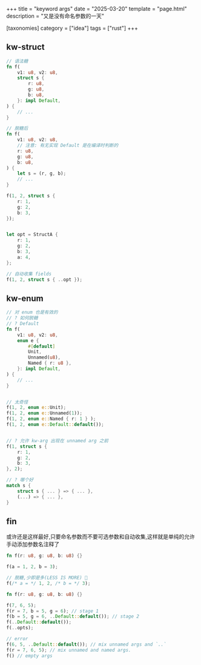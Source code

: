 +++
title = "keyword args"
date = "2025-03-20"
template = "page.html"
description = "又是没有命名参数的一天"

[taxonomies]
category = ["idea"]
tags = ["rust"]
+++

## kw-struct

```rust
// 语法糖
fn f(
    v1: u8, v2: u8, 
    struct s {
        r: u8,
        g: u8,
        b: u8,
    }: impl Default,
) {
    // ...
}

// 脱糖后 
fn f(
    v1: u8, v2: u8, 
    // 注意: 有无实现 Default 是在编译时判断的
    r: u8, 
    g: u8,
    b: u8,
) {
    let s = (r, g, b);
    // ...
}

f(1, 2, struct s {
    r: 1,
    g: 2,
    b: 3,
});


let opt = StructA {
    r: 1, 
    g: 2, 
    b: 3, 
    a: 4,
};

// 自动收集 fields
f(1, 2, struct s { ..opt });

```

## kw-enum

```rust
// 对 enum 也是有效的
// ? 如何脱糖
// ? Default
fn f(
    v1: u8, v2: u8, 
    enum e {
        #[default]
        Unit,
        Unnamed(u8),
        Named { r: u8 },
    }: impl Default,
) {
    // ...
}


// 太奇怪
f(1, 2, enum e::Unit);
f(1, 2, enum e::Unnamed(1));
f(1, 2, enum e::Named { r: 1 } );
f(1, 2, enum e::Default::default());

```

```rust

// ? 允许 kw-arg 出现在 unnamed arg 之前
f(1, struct s {
    r: 1,
    g: 2,
    b: 3,
}, 2);

// ? 哪个好
match s {
    struct s { ... } => { ... },
    (...) => { ... },
}

```

## fin

或许还是这样最好,只要命名参数而不要可选参数和自动收集,这样就是单纯的允许手动添加参数名注释了

```rust
fn f(r: u8, g: u8, b: u8) {}

f(a = 1, 2, b = 3);

// 脱糖,少即是多(LESS IS MORE) 🤣
f(/* a = */ 1, 2, /* b = */ 3);
```


```rust
fn f(r: u8, g: u8, b: u8) {}

f(7, 6, 5);
f(r = 7, b = 5, g = 6); // stage 1
f(b = 5, g = 6, ..Default::default()); // stage 2
f(..Default::default());
f(..opts); 

// error
f(6, 5, ..Default::default()); // mix unnamed args and `..`
f(r = 7, 6, 5); // mix unnamed and named args.
f() // empty args

```

[^03221733]: https://github.com/rust-lang/rfcs/issues/323

